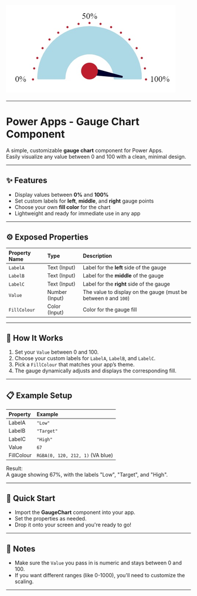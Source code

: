 ## ![Gauge Chart Demo](Images/GaugeChart.png)

---

# Power Apps - Gauge Chart Component

A simple, customizable **gauge chart** component for Power Apps.  
Easily visualize any value between 0 and 100 with a clean, minimal design.

---

## ✨ Features

- Display values between **0%** and **100%**
- Set custom labels for **left**, **middle**, and **right** gauge points
- Choose your own **fill color** for the chart
- Lightweight and ready for immediate use in any app

---

## ⚙️ Exposed Properties

| Property Name | Type | Description |
|:--------------|:-----|:------------|
| `LabelA` | Text (Input) | Label for the **left** side of the gauge |
| `LabelB` | Text (Input) | Label for the **middle** of the gauge |
| `LabelC` | Text (Input) | Label for the **right** side of the gauge |
| `Value` | Number (Input) | The value to display on the gauge (must be between `0` and `100`) |
| `FillColour` | Color (Input) | Color for the gauge fill |

---

## 🧠 How It Works

1. Set your `Value` between 0 and 100.
2. Choose your custom labels for `LabelA`, `LabelB`, and `LabelC`.
3. Pick a `FillColour` that matches your app’s theme.
4. The gauge dynamically adjusts and displays the corresponding fill.

---

## 📋 Example Setup

| Property | Example |
|:---------|:--------|
| LabelA | `"Low"` |
| LabelB | `"Target"` |
| LabelC | `"High"` |
| Value | `67` |
| FillColour | `RGBA(0, 120, 212, 1)` (VA blue) |

Result:  
A gauge showing 67%, with the labels "Low", "Target", and "High".

---

## 🚀 Quick Start

- Import the **GaugeChart** component into your app.
- Set the properties as needed.
- Drop it onto your screen and you're ready to go!

---

## 📌 Notes

- Make sure the `Value` you pass in is numeric and stays between 0 and 100.
- If you want different ranges (like 0-1000), you'll need to customize the scaling.

---

